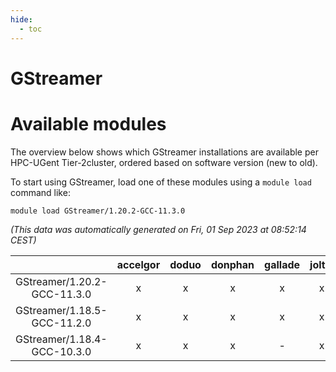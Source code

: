 ```yaml
---
hide:
  - toc
---
```


GStreamer
=========

# Available modules


The overview below shows which GStreamer installations are available per HPC-UGent Tier-2cluster, ordered based on software version (new to old).

To start using GStreamer, load one of these modules using a `module load` command like:

```shell
module load GStreamer/1.20.2-GCC-11.3.0
```

*(This data was automatically generated on Fri, 01 Sep 2023 at 08:52:14 CEST)*  

| |accelgor|doduo|donphan|gallade|joltik|skitty|swalot|victini|
| :---: | :---: | :---: | :---: | :---: | :---: | :---: | :---: | :---: |
|GStreamer/1.20.2-GCC-11.3.0|x|x|x|x|x|x|x|x|
|GStreamer/1.18.5-GCC-11.2.0|x|x|x|x|x|x|x|x|
|GStreamer/1.18.4-GCC-10.3.0|x|x|x|-|x|x|x|x|

